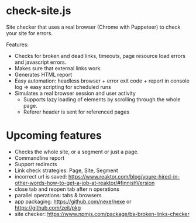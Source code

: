 # check-site.js

Site checker that uses a real browser (Chrome with Puppeteer) to check your site for errors.

Features:
* Checks for broken and dead links, timeouts, page resource load errors and javascript errors.
* Makes sure that external links work. 
* Generates HTML report
* Easy automation: headless browser + error exit code + report in console log => easy scripting for scheduled runs
* Simulates a real browser session and user activity
  * Supports lazy loading of elements by scrolling through the whole page.
  * Referer header is sent for referenced pages

# Upcoming features
* Checks the whole site, or a segment or just a page. 
* Commandline report
* Support redirects 
* Link check strategies: Page, Site, Segment
* incorrect url is saved: https://www.reaktor.com/blog/youre-hired-in-other-words-how-to-get-a-job-at-reaktor/#finnishVersion
* close tab and reopen tab after n operations
* parallel operations: tabs & browsers
* app packaging: https://github.com/nexe/nexe or https://github.com/zeit/pkg
* site checker: https://www.npmjs.com/package/bs-broken-links-checker
